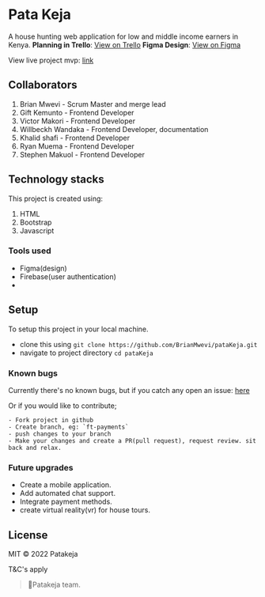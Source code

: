 # Pata Keja

 A house hunting web application for low and middle income earners in Kenya.
 **Planning in Trello**: [View on Trello](https://trello.com/b/bvaoCOJd/pata-keja)
 **Figma Design**: [View on Figma](https://www.figma.com/proto/ZuAHkWAUptA0TywXtPpxEM/Pata-Keja?node-id=11%3A2&scaling=min-zoom&page-id=0%3A1_)

View live project mvp: [link](https://brianmwevi.github.io/pataKeja/)
 ## Collaborators
1. Brian Mwevi - Scrum Master and merge lead
2. Gift Kemunto - Frontend Developer
3. Victor Makori - Frontend Developer
4. Willbeckh Wandaka - Frontend Developer, documentation
5. Khalid shafi - Frontend Developer
6. Ryan Muema - Frontend Developer
7. Stephen Makuol - Frontend Developer

## Technology stacks
This project is created using: 
 1. HTML
 2. Bootstrap
 3. Javascript

### Tools used
- Figma(design)
- Firebase(user authentication)
- 
 ## Setup
To setup this project in your local machine.
- clone this using `git clone https://github.com/BrianMwevi/pataKeja.git`
- navigate to project directory `cd pataKeja`

### Known bugs
Currently there's no known bugs, but if you catch any open an issue: [here](https://github.com/BrianMwevi/pataKeja/issues/new)

Or if you would like to contribute;

    - Fork project in github
    - Create branch, eg: `ft-payments`
    - push changes to your branch
    - Make your changes and create a PR(pull request), request review. sit back and relax.
    
### Future upgrades
- Create a mobile application.
- Add automated chat support.
- Integrate payment methods.
- create virtual reality(vr) for house tours.

## License
MIT 
&copy; 2022 Patakeja

T&C's apply
>💙Patakeja team.
